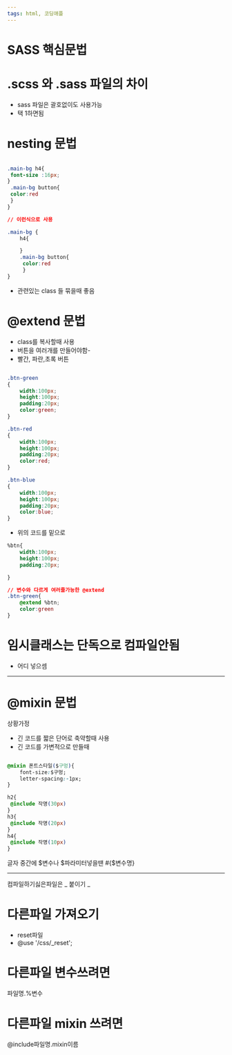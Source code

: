 ```yaml
---
tags: html, 코딩애플
---
```

# SASS 핵심문법


# .scss 와 .sass 파일의 차이

- sass 파일은 괄호없이도 사용가능
- 택 1하면됨


# nesting 문법

``` CSS

.main-bg h4{
 font-size :16px;
}
 .main-bg button{
 color:red
 }
}

// 이런식으로 사용

.main-bg {
	h4{

	}
	.main-bg button{
	 color:red
	 }
}
```

- 관련있는 class 들 묶을때 좋음

# @extend 문법 

- class를 복사할때 사용
- 버튼을 여러개를 만들어야함-
- 빨간, 파란,초록 버튼


``` CSS

.btn-green
{
	width:100px;
	height:100px;
	padding:20px;
	color:green;
}

.btn-red
{
	width:100px;
	height:100px;
	padding:20px;
	color:red;
}

.btn-blue
{
	width:100px;
	height:100px;
	padding:20px;
	color:blue;
}


```

- 위의 코드를 밑으로

``` CSS
%btn{
	width:100px;
	height:100px;
	padding:20px;

}

// 변수와 다르게 여러줄가능한 @extend
.btn-green{
	@extend %btn;
	color:green
}

```


# 임시클래스는 단독으로 컴파일안됨

- 어디 넣으셈


----------------------

# @mixin 문법

상황가정

- 긴 코드를 짧은 단어로 축약할때 사용
- 긴 코드를 가변적으로 만들때 

```CSS

@mixin 폰트스타일($구멍){
	font-size:$구멍;
	letter-spacing:-1px;
}

h2{
 @include 작명(30px)
}
h3{
 @include 작명(20px)
}
h4{
 @include 작명(10px)
}

```

글자 중간에 $변수나 $파라미터넣을땐
#{$변수명}


-------------------

컴파일하기싫은파일은 _ 붙이기
_

# 다른파일 가져오기

- reset파일
- @use '/css/_reset';
# 다른파일 변수쓰려면

파일명.%변수


# 다른파일 mixin 쓰려면

@include파일명.mixin이름